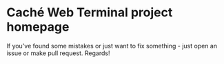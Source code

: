 # Caché Web Terminal project homepage

If you've found some mistakes or just want to fix something - just open an issue or make pull request. Regards!
